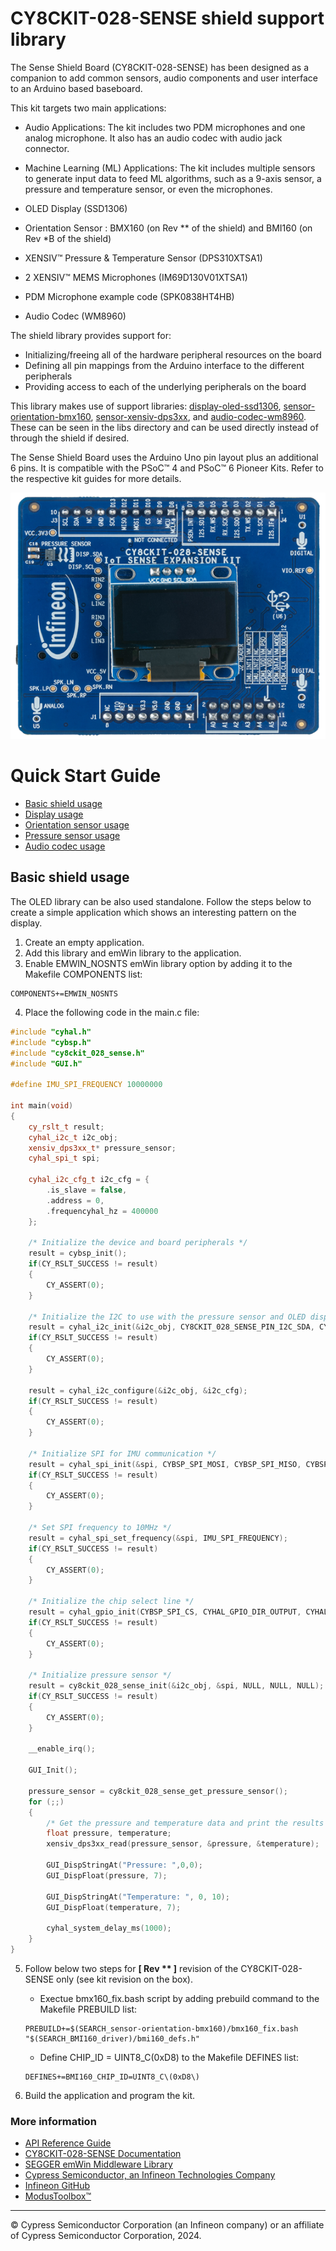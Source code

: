 # CY8CKIT-028-SENSE shield support library

The Sense Shield Board (CY8CKIT-028-SENSE) has been designed as a companion to add common sensors, audio components and user interface to an Arduino based baseboard.

This kit targets two main applications:
* Audio Applications: The kit includes two PDM microphones and one analog microphone. It also has an audio codec with audio jack connector.
* Machine Learning (ML) Applications: The kit includes multiple sensors to generate input data to feed ML algorithms, such as a 9-axis sensor, a pressure and temperature sensor, or even the microphones.

* OLED Display (SSD1306)
* Orientation Sensor : BMX160 (on Rev ** of the shield) and BMI160 (on Rev *B of the shield)
* XENSIV™  Pressure & Temperature Sensor (DPS310XTSA1)
* 2 XENSIV™  MEMS Microphones (IM69D130V01XTSA1)
* PDM Microphone example code (SPK0838HT4HB)
* Audio Codec (WM8960)

The shield library provides support for:
* Initializing/freeing all of the hardware peripheral resources on the board
* Defining all pin mappings from the Arduino interface to the different peripherals
* Providing access to each of the underlying peripherals on the board

This library makes use of support libraries: [display-oled-ssd1306](https://github.com/infineon/display-oled-ssd1306), [sensor-orientation-bmx160](https://github.com/infineon/sensor-orientation-bmx160), [sensor-xensiv-dps3xx](https://github.com/infineon/sensor-xensiv-dps3xx), and [audio-codec-wm8960](https://github.com/infineon/audio-codec-wm8960). These can be seen in the libs directory and can be used directly instead of through the shield if desired.

The Sense Shield Board uses the Arduino Uno pin layout plus an additional 6 pins. It is compatible with the PSoC™ 4 and PSoC™ 6 Pioneer Kits. Refer to the respective kit guides for more details.

![](docs/html/board.png)

# Quick Start Guide

* [Basic shield usage](#basic-shield-usage)
* [Display usage](https://github.com/infineon/display-oled-ssd1306#quick-start)
* [Orientation sensor usage](https://github.com/infineon/sensor-orientation-bmx160#quick-start)
* [Pressure sensor usage](https://github.com/infineon/sensor-xensiv-dps3xx#quick-start)
* [Audio codec usage](https://github.com/infineon/audio-codec-wm8960#quick-start)


## Basic shield usage
The OLED library can be also used standalone.
Follow the steps below to create a simple application which shows an interesting pattern on the display.
1. Create an empty application.
2. Add this library and emWin library to the application.
3. Enable EMWIN_NOSNTS emWin library option by adding it to the Makefile COMPONENTS list:
```
COMPONENTS+=EMWIN_NOSNTS
```
4. Place the following code in the main.c file:
```cpp
#include "cyhal.h"
#include "cybsp.h"
#include "cy8ckit_028_sense.h"
#include "GUI.h"

#define IMU_SPI_FREQUENCY 10000000

int main(void)
{
    cy_rslt_t result;
    cyhal_i2c_t i2c_obj;
    xensiv_dps3xx_t* pressure_sensor;
    cyhal_spi_t spi;

    cyhal_i2c_cfg_t i2c_cfg = {
        .is_slave = false,
        .address = 0,
        .frequencyhal_hz = 400000
    };

    /* Initialize the device and board peripherals */
    result = cybsp_init();
    if(CY_RSLT_SUCCESS != result)
    {
        CY_ASSERT(0);
    }

    /* Initialize the I2C to use with the pressure sensor and OLED display */
    result = cyhal_i2c_init(&i2c_obj, CY8CKIT_028_SENSE_PIN_I2C_SDA, CY8CKIT_028_SENSE_PIN_I2C_SCL, NULL);
    if(CY_RSLT_SUCCESS != result)
    {
        CY_ASSERT(0);
    }

    result = cyhal_i2c_configure(&i2c_obj, &i2c_cfg);
    if(CY_RSLT_SUCCESS != result)
    {
        CY_ASSERT(0);
    }

    /* Initialize SPI for IMU communication */
    result = cyhal_spi_init(&spi, CYBSP_SPI_MOSI, CYBSP_SPI_MISO, CYBSP_SPI_CLK, NC, NULL, 8, CYHAL_SPI_MODE_00_MSB, false);
    if(CY_RSLT_SUCCESS != result)
    {
        CY_ASSERT(0);
    }

    /* Set SPI frequency to 10MHz */
    result = cyhal_spi_set_frequency(&spi, IMU_SPI_FREQUENCY);
    if(CY_RSLT_SUCCESS != result)
    {
        CY_ASSERT(0);
    }

    /* Initialize the chip select line */
    result = cyhal_gpio_init(CYBSP_SPI_CS, CYHAL_GPIO_DIR_OUTPUT, CYHAL_GPIO_DRIVE_STRONG, 1);
    if(CY_RSLT_SUCCESS != result)
    {
        CY_ASSERT(0);
    }

    /* Initialize pressure sensor */
    result = cy8ckit_028_sense_init(&i2c_obj, &spi, NULL, NULL, NULL);
    if(CY_RSLT_SUCCESS != result)
    {
        CY_ASSERT(0);
    }

    __enable_irq();

    GUI_Init();

    pressure_sensor = cy8ckit_028_sense_get_pressure_sensor();
    for (;;)
    {
        /* Get the pressure and temperature data and print the results to the OLED display */
        float pressure, temperature;
        xensiv_dps3xx_read(pressure_sensor, &pressure, &temperature);

        GUI_DispStringAt("Pressure: ",0,0);
        GUI_DispFloat(pressure, 7);

        GUI_DispStringAt("Temperature: ", 0, 10);
        GUI_DispFloat(temperature, 7);

        cyhal_system_delay_ms(1000);
    }
}
```

5. Follow below two steps for **[ Rev ** ]** revision of the CY8CKIT-028-SENSE only (see kit revision on the box).
    * Exectue bmx160_fix.bash script by adding prebuild command to the Makefile PREBUILD list:
    ```
    PREBUILD+=$(SEARCH_sensor-orientation-bmx160)/bmx160_fix.bash "$(SEARCH_BMI160_driver)/bmi160_defs.h"
    ```
    * Define CHIP_ID = UINT8_C\(0xD8\) to the Makefile DEFINES list:
    ```
    DEFINES+=BMI160_CHIP_ID=UINT8_C\(0xD8\)
    ```

6. Build the application and program the kit.


### More information

* [API Reference Guide](https://infineon.github.io/CY8CKIT-028-SENSE/html/index.html)
* [CY8CKIT-028-SENSE Documentation](https://www.cypress.com/documentation/development-kitsboards/cy8ckit-028-sense)
* [SEGGER emWin Middleware Library](https://github.com/infineon/emwin)
* [Cypress Semiconductor, an Infineon Technologies Company](http://www.cypress.com)
* [Infineon GitHub](https://github.com/infineon)
* [ModusToolbox™](https://www.cypress.com/products/modustoolbox-software-environment)

---
© Cypress Semiconductor Corporation (an Infineon company) or an affiliate of Cypress Semiconductor Corporation, 2024.
